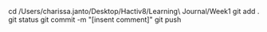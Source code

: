 cd /Users/charissa.janto/Desktop/Hactiv8/Learning\ Journal/Week1 
git add .
git status
git commit -m "[insent comment]"
git push

